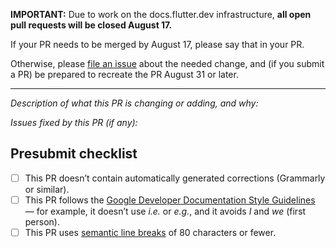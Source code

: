 **IMPORTANT:** Due to work on the docs.flutter.dev infrastructure, **all open pull requests will be closed August 17.**

If your PR needs to be merged by August 17, please say that in your PR. 

Otherwise, please [file an issue](https://github.com/flutter/website/issues/new/choose) about the needed change, and (if you submit a PR) be prepared to recreate the PR August 31 or later.

---

_Description of what this PR is changing or adding, and why:_

_Issues fixed by this PR (if any):_

## Presubmit checklist
- [ ] This PR doesn’t contain automatically generated corrections (Grammarly or similar).
- [ ] This PR follows the [Google Developer Documentation Style Guidelines](https://developers.google.com/style) — for example, it doesn’t use _i.e._ or _e.g._, and it avoids _I_ and _we_ (first person).
- [ ] This PR uses [semantic line breaks](https://github.com/dart-lang/site-shared/blob/main/doc/writing-for-dart-and-flutter-websites.md#semantic-line-breaks) of 80 characters or fewer.